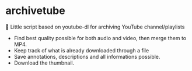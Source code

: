 # archivetube
💾 Little script based on youtube-dl for archiving YouTube channel/playlists

- Find best quality possible for both audio and video, then merge them to MP4.
- Keep track of what is already downloaded through a file
- Save annotations, descriptions and all informations possible.
- Download the thumbnail.
